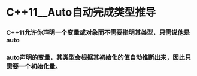 # C++11__Auto自动完成类型推导
### C++11允许你声明一个变量或对象而不需要指明其类型，只需说他是auto
### auto声明的变量，其类型会根据其初始化的值自动推断出来，因此只需要一个初始化量。
